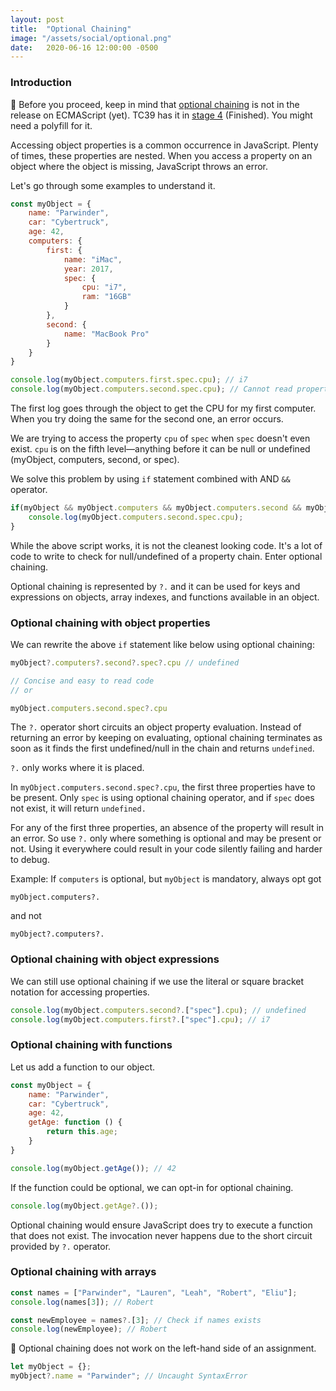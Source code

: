 ```yaml
---
layout: post
title:  "Optional Chaining"
image: "/assets/social/optional.png"
date:   2020-06-16 12:00:00 -0500
---
```


### Introduction

🚨 Before you proceed, keep in mind that [optional chaining](https://github.com/tc39/proposal-optional-chaining) is not in the release on ECMAScript (yet). TC39 has it in [stage 4](https://tc39.es/process-document/) (Finished). You might need a polyfill for it.

Accessing object properties is a common occurrence in JavaScript. Plenty of times, these properties are nested. When you access a property on an object where the object is missing, JavaScript throws an error.

Let's go through some examples to understand it.

```javascript
const myObject = {
    name: "Parwinder",
    car: "Cybertruck",
    age: 42,
    computers: {
        first: {
            name: "iMac",
            year: 2017,
            spec: {
                cpu: "i7",
                ram: "16GB"
            }
        },
        second: {
            name: "MacBook Pro"
        }
    }
}

console.log(myObject.computers.first.spec.cpu); // i7
console.log(myObject.computers.second.spec.cpu); // Cannot read property 'cpu' of undefined
```

The first log goes through the object to get the CPU for my first computer. When you try doing the same for the second one, an error occurs.

We are trying to access the property `cpu` of `spec` when `spec` doesn't even exist. `cpu` is on the fifth level—anything before it can be null or undefined (myObject, computers, second, or spec).

We solve this problem by using `if` statement combined with AND `&&` operator.

```javascript
if(myObject && myObject.computers && myObject.computers.second && myObject.computers.second.spec) {
    console.log(myObject.computers.second.spec.cpu);
}
```

While the above script works, it is not the cleanest looking code. It's a lot of code to write to check for null/undefined of a property chain. Enter optional chaining.

Optional chaining is represented by `?.` and it can be used for keys and expressions on objects, array indexes, and functions available in an object.

### Optional chaining with object properties

We can rewrite the above `if` statement like below using optional chaining:

```javascript
myObject?.computers?.second?.spec?.cpu // undefined

// Concise and easy to read code
// or

myObject.computers.second.spec?.cpu
```

The `?.` operator short circuits an object property evaluation. Instead of returning an error by keeping on evaluating, optional chaining terminates as soon as it finds the first undefined/null in the chain and returns `undefined`.

`?.` only works where it is placed.

In ```myObject.computers.second.spec?.cpu```, the first three properties have to be present. Only `spec` is using optional chaining operator, and if `spec` does not exist, it will return `undefined.`

For any of the first three properties, an absence of the property will result in an error. So use `?.` only where something is optional and may be present or not. Using it everywhere could result in your code silently failing and harder to debug.

Example: If `computers` is optional, but `myObject` is mandatory, always opt got

`myObject.computers?.`

and not

`myObject?.computers?.`

### Optional chaining with object expressions

We can still use optional chaining if we use the literal or square bracket notation for accessing properties.

```javascript
console.log(myObject.computers.second?.["spec"].cpu); // undefined
console.log(myObject.computers.first?.["spec"].cpu); // i7
```

### Optional chaining with functions

Let us add a function to our object.

```javascript
const myObject = {
    name: "Parwinder",
    car: "Cybertruck",
    age: 42,
    getAge: function () {
        return this.age;
    }
}

console.log(myObject.getAge()); // 42
```

If the function could be optional, we can opt-in for optional chaining.

```javascript
console.log(myObject.getAge?.());
```

Optional chaining would ensure JavaScript does try to execute a function that does not exist. The invocation never happens due to the short circuit provided by `?.` operator.

### Optional chaining with arrays

```javascript
const names = ["Parwinder", "Lauren", "Leah", "Robert", "Eliu"];
console.log(names[3]); // Robert

const newEmployee = names?.[3]; // Check if names exists
console.log(newEmployee); // Robert
```

🚨 Optional chaining does not work on the left-hand side of an assignment.

```javascript
let myObject = {};
myObject?.name = "Parwinder"; // Uncaught SyntaxError
```
